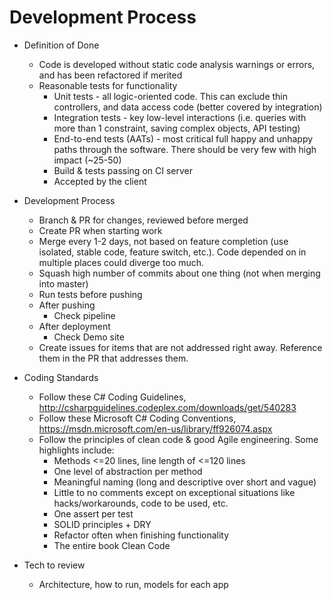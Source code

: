 # Development Process

* Definition of Done
  - Code is developed without static code analysis warnings or errors, and has been refactored if merited
  - Reasonable tests for functionality 
    - Unit tests - all logic-oriented code. This can exclude thin controllers, and data access code (better covered by integration)
	- Integration tests - key low-level interactions (i.e. queries with more than 1 constraint, saving complex objects, API testing)
	- End-to-end tests (AATs) - most critical full happy and unhappy paths through the software. There should be very few with high impact (~25-50)
	- Build & tests passing on CI server
	- Accepted by the client

* Development Process
  - Branch & PR for changes, reviewed before merged
  - Create PR when starting work 
  - Merge every 1-2 days, not based on feature completion (use isolated, stable code, feature switch, etc.). Code depended on in multiple places could diverge too much. 
  - Squash high number of commits about one thing (not when merging into master) 
  - Run tests before pushing 
  - After pushing
	  - Check pipeline 
  - After deployment
	  - Check Demo site 
  - Create issues for items that are not addressed right away. Reference them in the PR that addresses them.  

* Coding Standards 
  - Follow these C# Coding Guidelines, http://csharpguidelines.codeplex.com/downloads/get/540283
  - Follow these Microsoft C# Coding Conventions, https://msdn.microsoft.com/en-us/library/ff926074.aspx
  - Follow the principles of clean code & good Agile engineering. Some highlights include:
    - Methods <=20 lines, line length of <=120 lines
    - One level of abstraction per method 
    - Meaningful naming (long and descriptive over short and vague)
    - Little to no comments except on exceptional situations like hacks/workarounds, code to be used, etc.
    - One assert per test 
    - SOLID principles + DRY
    - Refactor often when finishing functionality 
    - The entire book Clean Code 
 
 * Tech to review
    - Architecture, how to run, models for each app
    
